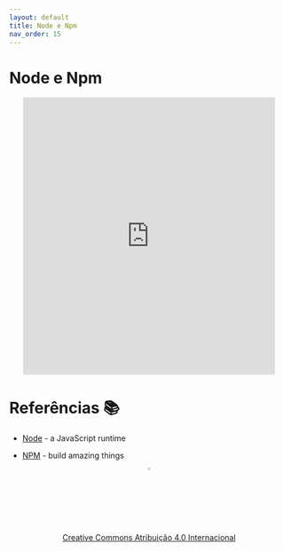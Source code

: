 ```yaml
---
layout: default
title: Node e Npm
nav_order: 15
---
```


# Node e Npm

<center>
<iframe src="https://cpw2.rpmhub.dev/node/slides/index.html#/" title="Node e Npm" width="90%" height="500" style="border:none;"></iframe>
</center>

# Referências 📚

* [Node](https://nodejs.org) - a JavaScript runtime

* [NPM](https://www.npmjs.com) - build amazing things

<center>
<a href="https://github.com/rodrigoprestesmachado" target="blanck"><img src="../imgs/logo.png" alt="Rodrigo Prestes Machado" width="3%" height="3%" border=0 style="border:0; text-decoration:none; outline:none"></a><br/>
<a rel="license" href="http://creativecommons.org/licenses/by/4.0/">Creative Commons Atribuição 4.0 Internacional</a>
